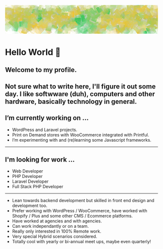 [![Header](https://raw.githubusercontent.com/xlcrdev/xlcrdev/main/banner-lemon-lime-cubed.png "Header")](https://xlcr.dev/)
---

# Hello World 👋 
## Welcome to my profile.
Not sure what to write here, I'll figure it out some day. I like softwware (duh), computers and other hardware, basically technology in general.
---

## I’m currently working on ...
- WordPress and Laravel projects.
- Print on Demand stores with WooCommerce integrated with Printful.
- I’m experimenting with and (re)learning some Javascript frameworks.
---

## I'm looking for work ... 
- Web Developer
- PHP Developer
- Laravel Developer
- Full Stack PHP Developer
---

- Lean towards backend development but skilled in front end design and development too.
- Prefer working with WordPress / WooCommerce, have worked with Shopify / Plus and some other CMS / Ecommerce platforms.
- Have worked at agencies and with agencies.
- Can work independantly or on a team.
- Really only interested in 100% Remote work.
- Very special Hybrid scenarios considered.
- Totally cool with yearly or bi-annual meet ups, maybe even quarterly!
